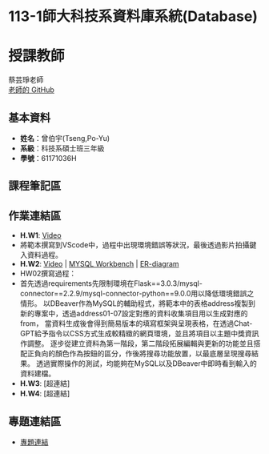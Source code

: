 # 113-1師大科技系資料庫系統(Database)
# 授課教師
蔡芸琤老師  
[老師的 GitHub](https://github.com/peculab/Database)

## 基本資料
- **姓名**：曾伯宇(Tseng,Po-Yu)
- **系級**：科技系碩士班三年級
- **學號**：61171036H

## 課程筆記區

## 作業連結區
- **H.W1**: [Video](https://www.youtube.com/watch?v=Q4qnY9xTYms)
- 將範本撰寫到VScode中，過程中出現環境錯誤等狀況，最後透過影片拍攝鍵入資料過程。
- **H.W2**: [Video](https://youtu.be/q18jwjdXXJ8) | [MYSQL Workbench](https://youtu.be/e3B8tasgMGc) | [ER-diagram](https://raw.githubusercontent.com/PoyuTseng/1131Database/refs/heads/main/Database-HW02/ER-diagram.webp)
-   HW02撰寫過程：
-   首先透過requirements先限制環境在Flask==3.0.3/mysql-connector==2.2.9/mysql-connector-python==9.0.0用以降低環境錯誤之情形。
以DBeaver作為MySQL的輔助程式，將範本中的表格address複製到新的專案中，透過address01-07設定對應的資料收集項目用以生成對應的from，
當資料生成後會得到簡易版本的填寫框架與呈現表格，在透過Chat-GPT給予指令以CSS方式生成較精緻的網頁環境，並且將項目以主題中獎資訊作調整。
逐步從建立資料為第一階段，第二階段拓展編輯與更新的功能並且搭配正負向的顏色作為按鈕的區分，作後將搜尋功能放置，以最底層呈現搜尋結果。
透過實際操作的測試，均能夠在MySQL以及DBeaver中即時看到輸入的資料建檔。
- **H.W3**: [超連結]
- **H.W4**: [超連結]

## 專題連結區
- [專題連結](超連結)
